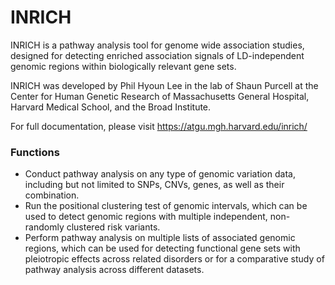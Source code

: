 # INRICH #

INRICH is a pathway analysis tool for genome wide association studies, designed for detecting enriched association signals of LD-independent genomic regions within biologically relevant gene sets. 

INRICH was developed by Phil Hyoun Lee in the lab of Shaun Purcell at the Center for Human Genetic Research of Massachusetts General Hospital, Harvard Medical School, and the Broad Institute. 

For full documentation, please visit https://atgu.mgh.harvard.edu/inrich/ 

### Functions ###

* Conduct pathway analysis on any type of genomic variation data, including but not limited to SNPs, CNVs, genes, as well as their combination.
* Run the positional clustering test of genomic intervals, which can be used to detect genomic regions with multiple independent, non-randomly clustered risk variants.
* Perform pathway analysis on multiple lists of associated genomic regions, which can be used for detecting functional gene sets with pleiotropic effects across related disorders or for a comparative study of pathway analysis across different datasets.